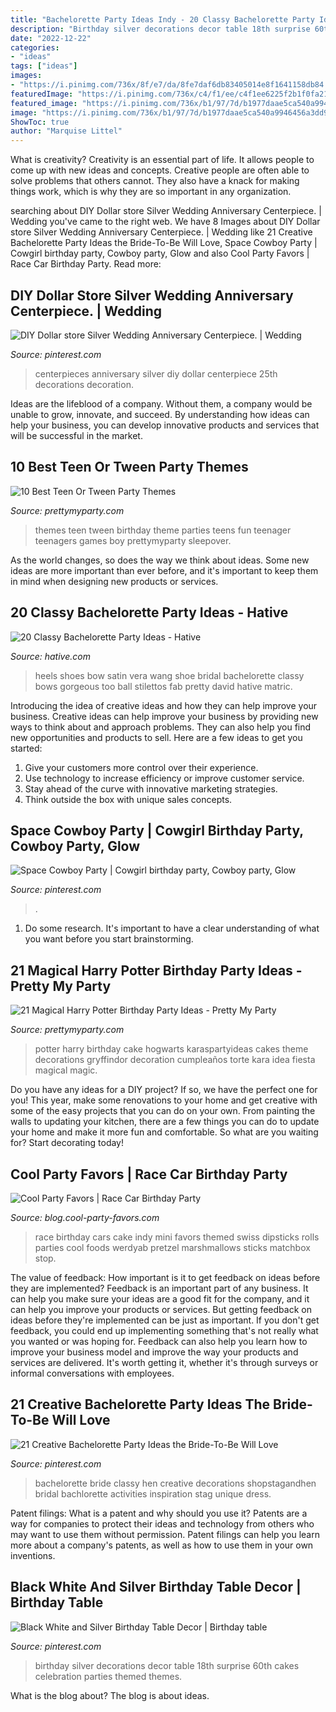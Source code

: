 ```yaml
---
title: "Bachelorette Party Ideas Indy - 20 Classy Bachelorette Party Ideas"
description: "Birthday silver decorations decor table 18th surprise 60th cakes celebration parties themed themes"
date: "2022-12-22"
categories:
- "ideas"
tags: ["ideas"]
images:
- "https://i.pinimg.com/736x/8f/e7/da/8fe7daf6db83405014e8f1641158db84.jpg"
featuredImage: "https://i.pinimg.com/736x/c4/f1/ee/c4f1ee6225f2b1f0fa218ba98bcf8b46--anniversary-centerpieces-silver-weddings.jpg"
featured_image: "https://i.pinimg.com/736x/b1/97/7d/b1977daae5ca540a9946456a3dd99a58.jpg"
image: "https://i.pinimg.com/736x/b1/97/7d/b1977daae5ca540a9946456a3dd99a58.jpg"
ShowToc: true
author: "Marquise Littel"
---
```



What is creativity?
Creativity is an essential part of life. It allows people to come up with new ideas and concepts. Creative people are often able to solve problems that others cannot. They also have a knack for making things work, which is why they are so important in any organization.

	

		
searching about DIY Dollar store Silver Wedding Anniversary Centerpiece. | Wedding you've came to the right web. We have 8 Images about DIY Dollar store Silver Wedding Anniversary Centerpiece. | Wedding like 21 Creative Bachelorette Party Ideas the Bride-To-Be Will Love, Space Cowboy Party | Cowgirl birthday party, Cowboy party, Glow and also Cool Party Favors | Race Car Birthday Party. Read more:
		
    
## DIY Dollar Store Silver Wedding Anniversary Centerpiece. | Wedding

<img loading=lazy src="https://i.pinimg.com/736x/c4/f1/ee/c4f1ee6225f2b1f0fa218ba98bcf8b46--anniversary-centerpieces-silver-weddings.jpg" onerror="this.onerror=null;this.src='https://tse4.mm.bing.net/th?id=OIP.eEk1vSumZ2uacwQYo9HtrQHaNK&amp;pid=15.1';" alt="DIY Dollar store Silver Wedding Anniversary Centerpiece. | Wedding">

_Source: pinterest.com_

>centerpieces anniversary silver diy dollar centerpiece 25th decorations decoration. 

	

Ideas are the lifeblood of a company. Without them, a company would be unable to grow, innovate, and succeed. By understanding how ideas can help your business, you can develop innovative products and services that will be successful in the market.

    
## 10 Best Teen Or Tween Party Themes

<img loading=lazy src="https://www.prettymyparty.com/wp-content/uploads/2015/04/Teen-Tween-Party-Themes.jpg" onerror="this.onerror=null;this.src='https://tse3.mm.bing.net/th?id=OIP.AzzkQPP7G2Ub_-ikfB-f0QAAAA&amp;pid=15.1';" alt="10 Best Teen Or Tween Party Themes">

_Source: prettymyparty.com_

>themes teen tween birthday theme parties teens fun teenager teenagers games boy prettymyparty sleepover. 

	

As the world changes, so does the way we think about ideas. Some new ideas are more important than ever before, and it's important to keep them in mind when designing new products or services.

    
## 20 Classy Bachelorette Party Ideas - Hative

<img loading=lazy src="https://hative.com/wp-content/uploads/2014/04/classy-bachelorette-party/2-black-bow-satin-heels.jpg" onerror="this.onerror=null;this.src='https://tse4.mm.bing.net/th?id=OIP.WkMW8tFw86zYXCKOJ5VWPQHaHN&amp;pid=15.1';" alt="20 Classy Bachelorette Party Ideas - Hative">

_Source: hative.com_

>heels shoes bow satin vera wang shoe bridal bachelorette classy bows gorgeous too ball stilettos fab pretty david hative matric. 

	

Introducing the idea of creative ideas and how they can help improve your business.
Creative ideas can help improve your business by providing new ways to think about and approach problems. They can also help you find new opportunities and products to sell. Here are a few ideas to get you started: 
1. Give your customers more control over their experience.
2. Use technology to increase efficiency or improve customer service.
3. Stay ahead of the curve with innovative marketing strategies.
4. Think outside the box with unique sales concepts.

    
## Space Cowboy Party | Cowgirl Birthday Party, Cowboy Party, Glow

<img loading=lazy src="https://i.pinimg.com/736x/d7/e8/90/d7e89002dbb1155f44064e6820b08266.jpg" onerror="this.onerror=null;this.src='https://tse4.mm.bing.net/th?id=OIP.UJ2PYCnZpMoz1enD7bxDagHaJ3&amp;pid=15.1';" alt="Space Cowboy Party | Cowgirl birthday party, Cowboy party, Glow">

_Source: pinterest.com_

>. 

	

1. Do some research. It's important to have a clear understanding of what you want before you start brainstorming.

    
## 21 Magical Harry Potter Birthday Party Ideas - Pretty My Party

<img loading=lazy src="https://www.prettymyparty.com/wp-content/uploads/2017/07/harry-potter-birthday-cake-e1500691012615.jpg" onerror="this.onerror=null;this.src='https://tse2.mm.bing.net/th?id=OIP.qj0zmbtx7daxmAVyMjfIOQHaLH&amp;pid=15.1';" alt="21 Magical Harry Potter Birthday Party Ideas - Pretty My Party">

_Source: prettymyparty.com_

>potter harry birthday cake hogwarts karaspartyideas cakes theme decorations gryffindor decoration cumpleaños torte kara idea fiesta magical magic. 

	

Do you have any ideas for a DIY project? If so, we have the perfect one for you! This year, make some renovations to your home and get creative with some of the easy projects that you can do on your own. From painting the walls to updating your kitchen, there are a few things you can do to update your home and make it more fun and comfortable. So what are you waiting for? Start decorating today!

    
## Cool Party Favors | Race Car Birthday Party

<img loading=lazy src="http://blog.cool-party-favors.com/wp-content/uploads/2013/03/Race-Car-Party-Food.jpg" onerror="this.onerror=null;this.src='https://tse3.mm.bing.net/th?id=OIP.VghDM_7oX1EKCGUkp0kHnQHaE6&amp;pid=15.1';" alt="Cool Party Favors | Race Car Birthday Party">

_Source: blog.cool-party-favors.com_

>race birthday cars cake indy mini favors themed swiss dipsticks rolls parties cool foods werdyab pretzel marshmallows sticks matchbox stop. 

	

The value of feedback: How important is it to get feedback on ideas before they are implemented?
Feedback is an important part of any business. It can help you make sure your ideas are a good fit for the company, and it can help you improve your products or services. But getting feedback on ideas before they're implemented can be just as important. If you don't get feedback, you could end up implementing something that's not really what you wanted or was hoping for. Feedback can also help you learn how to improve your business model and improve the way your products and services are delivered. It's worth getting it, whether it's through surveys or informal conversations with employees.

    
## 21 Creative Bachelorette Party Ideas The Bride-To-Be Will Love

<img loading=lazy src="https://i.pinimg.com/736x/8f/e7/da/8fe7daf6db83405014e8f1641158db84.jpg" onerror="this.onerror=null;this.src='https://tse1.mm.bing.net/th?id=OIP.fMqC-eigiIKfO0Rk4n1MXwHaO0&amp;pid=15.1';" alt="21 Creative Bachelorette Party Ideas the Bride-To-Be Will Love">

_Source: pinterest.com_

>bachelorette bride classy hen creative decorations shopstagandhen bridal bachlorette activities inspiration stag unique dress. 

	

Patent filings: What is a patent and why should you use it?
Patents are a way for companies to protect their ideas and technology from others who may want to use them without permission. Patent filings can help you learn more about a company's patents, as well as how to use them in your own inventions.

    
## Black White And Silver Birthday Table Decor | Birthday Table

<img loading=lazy src="https://i.pinimg.com/736x/b1/97/7d/b1977daae5ca540a9946456a3dd99a58.jpg" onerror="this.onerror=null;this.src='https://tse2.mm.bing.net/th?id=OIP.RD5oziwOElo2Pqwx5s6nigHaJ3&amp;pid=15.1';" alt="Black White and Silver Birthday Table Decor | Birthday table">

_Source: pinterest.com_

>birthday silver decorations decor table 18th surprise 60th cakes celebration parties themed themes. 

	

What is the blog about?
The blog is about ideas.

